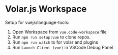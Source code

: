 # Volar.js Workspace

Setup for vuejs/language-tools:

1. Open Workspace from `vue.code-workspace` file
2. Run `npm run setup:vue` to clone repos.
3. Run `npm run watch` to for volar and plugins
4. Run `Launch Client (vue)` in VSCode Debug Panel
